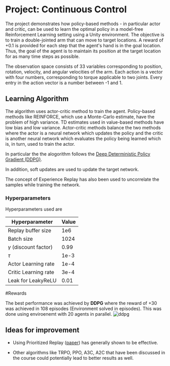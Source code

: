# Project: Continuous Control

The project demonstrates how policy-based methods - in particular actor and critic, can be used to learn the optimal policy in a model-free Reinforcement Learning setting using a Unity environment.
The objective is to train a double-jointed arm that can move to target locations. A reward of +0.1 is provided for each step that the agent's hand is in the goal location. Thus, the goal of the agent is to maintain its position at the target location for as many time steps as possible.

The observation space consists of 33 variables corresponding to position, rotation, velocity, and angular velocities of the arm. Each action is a vector with four numbers, corresponding to torque applicable to two joints. Every entry in the action vector is a number between -1 and 1. 
  
## Learning Algorithm

The algorithm uses actor-critic method to train the agent. Policy-based methods like REINFORCE, which use a Monte-Carlo estimate, have the problem of high variance. TD estimates used in value-based methods have low bias and low variance. Actor-critic methods balance the two methods where the actor is a neural network which updates the policy and the critic is another neural network which evaluates the policy being learned which is, in turn, used to train the actor.

In particular the the alogorithm follows the [Deep Deterministic Policy Gradient (DDPG)](https://arxiv.org/abs/1509.02971).

In addition, soft updates are used to update the target network.

The concept of Experience Replay has also been used to uncorrelate the samples while training the network.

### Hyperparameters

Hyperparameters used are

| Hyperparameter                      | Value |
| ----------------------------------- | ----- |
| Replay buffer size                  | 1e6   |
| Batch size                          | 1024  |
| $\gamma$ (discount factor)          | 0.99  |
| $\tau$                              | 1e-3  |
| Actor Learning rate                 | 1e-4  |
| Critic Learning rate                | 3e-4  |
| Leak for LeakyReLU                  | 0.01  |

  #Rewards

The best performance was achieved by **DDPG** where the reward of +30 was achieved in 108 episodes (Environment solved in  episodes). This was done using enviroenemt with 20 agents in parallel.
  ![ddpg](Scoret.png)
  
## Ideas for improvement

- Using Prioritized Replay ([paper](https://arxiv.org/abs/1511.05952)) has generally shown to be effective.

- Other algorithms like TRPO, PPO, A3C, A2C that have been discussed in the course could potentially lead to better results as well.